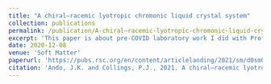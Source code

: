 ```yaml
---
title: "A chiral–racemic lyotropic chromonic liquid crystal system"
collection: publications
permalink: /publication/A-chiral–racemic-lyotropic-chromonic-liquid-crystal-system
excerpt: 'This paper is about pre-COVID laboratory work I did with Prof. Emeritus Peter J. Collings. We examined a lyotropic, chiral chromonic liquid crystal. I mixed samples of different chiral fraction and measured the pitch of the LC as a function of chiral fraction and temperature. Dr. Collings is the corresponding author on this paper, and did a majority of the writing.'
date: 2020-12-08
venue: 'Soft Matter'
paperurl: 'https://pubs.rsc.org/en/content/articlelanding/2021/sm/d0sm02013c/unauth'
citation: 'Ando, J.K. and Collings, P.J., 2021. A chiral–racemic lyotropic chromonic liquid crystal system. Soft Matter, 17(5), pp.1409-1414.'
---
```


